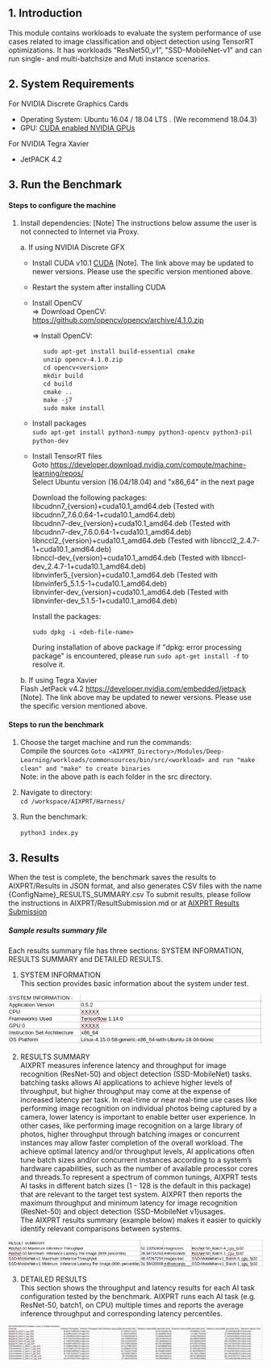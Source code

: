 ## 1. Introduction
This module contains workloads to evaluate the system performance of use cases related to image classification and object detection using TensorRT optimizations.
It has workloads “ResNet50_v1”, "SSD-MobileNet-v1" and can run single- and multi-batchsize and Muti instance scenarios.

## 2. System Requirements

For NVIDIA Discrete Graphics Cards
* Operating System:
	Ubuntu 16.04 / 18.04 LTS . (We recommend 18.04.3)
* GPU:
	  [CUDA enabled NVIDIA GPUs](https://developer.nvidia.com/cuda-gpus)

For NVIDIA Tegra Xavier
* JetPACK 4.2

## 3. Run the Benchmark

#### Steps to configure the machine

1. Install dependencies:
    [Note] The instructions below assume the user is not connected to Internet via Proxy.

   a. If using NVIDIA Discrete GFX

   * Install CUDA v10.1 [CUDA](https://developer.nvidia.com/cuda-downloads)
    [Note]. The link above may be updated to newer versions. Please use the specific version mentioned above.
   * Restart the system after installing CUDA
   * Install OpenCV <br />
	 => Download OpenCV: <br />
		https://github.com/opencv/opencv/archive/4.1.0.zip <br />

	 => Install OpenCV: <br />

	 ```shell
	    sudo apt-get install build-essential cmake
        unzip opencv-4.1.0.zip
        cd opencv<version>
        mkdir build
        cd build
        cmake ..
        make -j7
        sudo make install
     ```

   * Install packages <br />
	 `sudo apt-get install python3-numpy python3-opencv python3-pil python-dev` <br />

   * Install TensorRT files <br />
     Goto https://developer.download.nvidia.com/compute/machine-learning/repos/ <br />
     Select Ubuntu version (16.04/18.04) and "x86_64" in the next page <br />

     Download the following packages: <br />
     libcudnn7_{version}+cuda10.1_amd64.deb (Tested with libcudnn7_7.6.0.64-1+cuda10.1_amd64.deb) <br />
     libcudnn7-dev_{version}+cuda10.1_amd64.deb (Tested with libcudnn7-dev_7.6.0.64-1+cuda10.1_amd64.deb) <br />
     libnccl2_{version}+cuda10.1_amd64.deb (Tested with libnccl2_2.4.7-1+cuda10.1_amd64.deb) <br />
     libnccl-dev_{version}+cuda10.1_amd64.deb (Tested with libnccl-dev_2.4.7-1+cuda10.1_amd64.deb) <br />
     libnvinfer5_{version}+cuda10.1_amd64.deb (Tested with libnvinfer5_5.1.5-1+cuda10.1_amd64.deb) <br />
     libnvinfer-dev_{version}+cuda10.1_amd64.deb (Tested with libnvinfer-dev_5.1.5-1+cuda10.1_amd64.deb) <br />

     Install the packages:
     ```shell
     sudo dpkg -i <deb-file-name>
     ```
     During installation of above package if "dpkg: error processing package" is encountered, please run `sudo apt-get install -f` to resolve it.

   b. If using Tegra Xavier <br />
   	Flash JetPack v4.2 https://developer.nvidia.com/embedded/jetpack
    [Note]. The link above may be updated to newer versions. Please use the specific version mentioned above.

#### Steps to run the benchmark
 1. Choose the target machine and run the commands: <br />
	 Compile the sources
		`Goto <AIXPRT_Directory>/Modules/Deep-Learning/workloads/commonsources/bin/src/<workload> and run "make clean" and "make" to create binaries`<br />
         Note: <workload> in the above path is each folder in the src directory.


 2. Navigate to directory: <br />
 	`cd /workspace/AIXPRT/Harness/`

 3. Run the benchmark:<br />

	`python3 index.py`

## 3. Results

When the test is complete, the benchmark saves the results to AIXPRT/Results in JSON format, and also generates CSV files with the name {ConfigName}_RESULTS_SUMMARY.csv
To submit results, please follow the instructions in AIXPRT/ResultSubmission.md or at [AIXPRT Results Submission](https://github.com/BenchmarkXPRT/Public-AIXPRT-Resources/blob/master/OtherDocuments/ResultSubmission.md)


##### Sample results summary file <br/>

   Each results summary file has three sections: SYSTEM INFORMATION, RESULTS SUMMARY and DETAILED RESULTS.<br/>
   1. SYSTEM INFORMATION <br/>
   This section provides basic information about the system under test. <br/>

   ![alt text](https://github.com/BenchmarkXPRT/Public-AIXPRT-Resources/blob/master/assets/tensorflow_systemInfo.png)

   2. RESULTS SUMMARY <br/>
   AIXPRT measures inference latency and throughput for image recognition (ResNet-50) and object detection (SSD-MobileNet) tasks. batching tasks allows AI applications to achieve higher levels of throughput, but higher throughput may come at the expense of increased latency per task. In real-time or near real-time use cases like performing image recognition on individual photos being captured by a camera, lower latency is important to enable better user experience. In other cases, like performing image recognition on a large library of photos, higher throughput through batching images or concurrent instances may allow faster completion of the overall workload. The achieve optimal latency and/or throughput levels, AI applications often tune batch sizes and/or concurrent instances according to a system’s hardware capabilities, such as the number of available processor cores and threads.To represent a spectrum of common tunings, AIXPRT tests AI tasks in different batch sizes (1 - 128 is the default in this package) that are relevant to the target test system.
   AIXPRT then reports the maximum throughput and minimum latency for image recognition (ResNet-50) and object detection (SSD-MobileNet v1)usages.<br/>
   The AIXPRT results summary (example below) makes it easier to quickly identify relevant comparisons between systems. <br/>

   ![alt text](https://github.com/BenchmarkXPRT/Public-AIXPRT-Resources/blob/master/assets/results_summary.png)


   3. DETAILED RESULTS <br/>
   This section shows the throughput and latency results for each AI task configuration tested by the benchmark.
   AIXPRT runs each AI task (e.g. ResNet-50, batch1, on CPU) multiple times and reports the average inference throughput and corresponding latency percentiles.

   ![alt text](https://github.com/BenchmarkXPRT/Public-AIXPRT-Resources/blob/master/assets/detailed_results.png)
